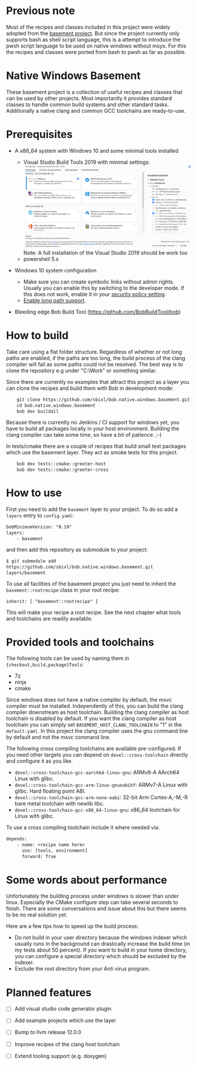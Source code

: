 # Previous note

Most of the recipes and classes included in this project were widely adopted from the [basement project](https://github.com/BobBuildTool/basement). But since the project currently only 
 supports bash as shell script language, this is a attempt to introduce the pwsh script 
 language to be used on native windows without msys. For this the recipes and classes were ported from bash to pwsh as far as possible.

# Native Windows Basement

These basement project is a collection of useful recipes and classes that can be
used by other projects. Most importantly it provides standard classes
to handle common build systems and other standard tasks. Additionally a native clang 
and common GCC toolchains are ready-to-use.

# Prerequisites

* A x86_64 system with Windows 10 and some minimal tools installed
  * Visual Studio Build Tools 2019 with minimal settings:
    ![Alt text](doc/vs_build_tools_2019_setup.PNG "Visual Studio Build Tools 2019")
    Note: A full installation of the Visual Studio 2019 should be work too
  * powershell 5.x

* Windows 10 system configuration
  * Make sure you can create symbolic links without admin rights. Usually you can enable
    this by switching to the developer mode. If this does not work, enable it in your [security policy setting](https://docs.microsoft.com/en-us/windows/security/threat-protection/security-policy-settings/create-symbolic-links).
  * [Enable long path support](https://www.msftnext.com/how-to-enable-ntfs-long-paths-in-windows-10/). 
* Bleeding edge Bob Build Tool (https://github.com/BobBuildTool/bob)

# How to build

Take care using a flat folder structure. Regardless of whether or not long paths are enabled, if the paths are too long, the build process of the clang compiler will fail as some paths could not be resolved. The best way is to clone the repository e.g under "C:\Work" or something similar.

Since there are currently no examples that attract this project as a layer you 
can clone the recipes and build them with Bob in development mode:

```shell
    git clone https://github.com/sbixl/bob.native.windows.basement.git
    cd bob.native.windows.basement
    bob dev buildall
```

Because there is currently no Jenkins / CI support for windows yet, you have 
to build all packages locally in your host environment. Building the clang compiler 
can take some time, so have a bit of patience. ;-)

In tests/cmake there are a couple of recipes that build small test packages which use the basement layer. They act as smoke tests for this project.

```shell
    bob dev tests::cmake::greeter-host
    bob dev tests::cmake::greeter-cross
```

# How to use

First you need to add the `basement` layer to your project. To do so add a
`layers` entry to `config.yaml`:

    bobMinimumVersion: "0.19"
    layers:
        - basement

and then add this repository as submodule to your project:

    $ git submodule add https://github.com/sbixl/bob.native.windows.basement.git layers/basement

To use all facilities of the basement project you just need to inherit the `basement::rootrecipe`
class in your root recipe:

    inherit: [ "basement::rootrecipe" ]

This will make your recipe a root recipe. See the next chapter what tools 
and toolchains are readily available.

# Provided tools and toolchains

The following tools can be used by naming them in `{checkout,build,package}Tools`:

* 7z
* ninja
* cmake

Since windows does not have a native compiler by default, the msvc compiler must
be installed. Independently of this, you can build the clang compiler downstream 
as host toolchain. Building the clang compiler as host toolchain is disabled by default. 
If you want the clang compiler as host toolchain you can simply set `BASEMENT_HOST_CLANG_TOOLCHAIN` to "1" in the `default.yaml`. In this project 
the clang compiler uses the gnu command line by default and not the msvc command line.

The following cross compiling toolchains are available pre-configured. If you need
other targets you can depend on `devel::cross-toolchain` directly and configure it
as you like.

* `devel::cross-toolchain-gcc-aarch64-linux-gnu`: ARMv8-A AArch64 Linux with glibc.
* `devel::cross-toolchain-gcc-arm-linux-gnueabihf`: ARMv7-A Linux with glibc. Hard
  floating point ABI.
* `devel::cross-toolchain-gcc-arm-none-eabi`: 32-bit Arm Cortex-A,-M,-R bare metal toolchain with
  newlib libc.
* `devel::cross-toolchain-gcc-x86_64-linux-gnu`: x86_64 toolchain for Linux with glibc.

To use a cross compiling toolchain include it where needed via:

    depends:
        - name: <recipe name here>
          use: [tools, environment]
          forward: True

# Some words about performance

Unfortunately the building process under windows is slower than under linux. Especially
the CMake configure step can take several seconds to finish. There are some conversations
and issue about this but there seems to be no real solution yet.

Here are a few tips how to speed up the build process:

* Do not build in your user directory because the windows indexer which usually runs 
  in the background can drastically increase the build time (in my tests about 50 percent).
  If you want to build in your home directory, you can configure a special directory
  which should be excluded by the indexer.
* Exclude the root directory from your Anti virus program.

# Planned features

- [ ] Add visual studio code generator plugin
- [ ] Add example projects which use the layer
- [ ] Bump to llvm release 12.0.0
- [ ] Improve recipes of the clang host toolchain
- [ ] Extend tooling support (e.g. doxygen)

